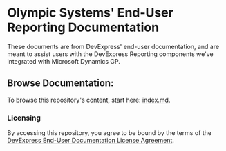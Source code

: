 # Olympic Systems' End-User Reporting Documentation 

These documents are from DevExpress' end-user documentation, and are meant to assist users with the DevExpress Reporting components we've integrated with Microsoft Dynamics GP.

## Browse Documentation:
To browse this repository's content, start here: [index.md](index.md).  

### Licensing
By accessing this repository, you agree to be bound by the terms of the [DevExpress End-User Documentation License Agreement](LICENSE.md).